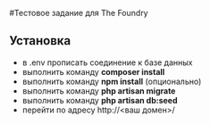 #Тестовое задание для The Foundry

## Установка

- в .env прописать соединение к базе данных
- выполнить команду **composer install**
- выполнить команду **npm install** (опционально)
- выполнить команду **php artisan migrate**
- выполнить команду **php artisan db:seed**
- перейти по адресу http://<ваш домен>/